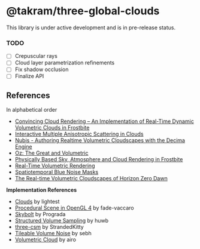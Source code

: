 # @takram/three-global-clouds

This library is under active development and is in pre-release status.

### TODO

- [ ] Crepuscular rays
- [ ] Cloud layer parametrization refinements
- [ ] Fix shadow occlusion
- [ ] Finalize API

## References

In alphabetical order

- [Convincing Cloud Rendering – An Implementation of Real-Time Dynamic Volumetric Clouds in Frostbite](https://odr.chalmers.se/items/53d0fe07-df09-4cd1-ae7d-6c05491b52bf)
- [Interactive Multiple Anisotropic Scattering in Clouds](https://inria.hal.science/inria-00333007)
- [Nubis - Authoring Realtime Volumetric Cloudscapes with the Decima Engine](https://www.guerrilla-games.com/read/nubis-authoring-real-time-volumetric-cloudscapes-with-the-decima-engine)
- [Oz: The Great and Volumetric](https://www.researchgate.net/publication/262309690_Oz_the_great_and_volumetric)
- [Physically Based Sky, Atmosphere and Cloud Rendering in Frostbite](https://www.ea.com/frostbite/news/physically-based-sky-atmosphere-and-cloud-rendering)
- [Real-Time Volumetric Rendering](https://patapom.com/topics/Revision2013/Revision%202013%20-%20Real-time%20Volumetric%20Rendering%20Course%20Notes.pdf)
- [Spatiotemporal Blue Noise Masks](https://research.nvidia.com/publication/2022-07_spatiotemporal-blue-noise-masks)
- [The Real-time Volumetric Cloudscapes of Horizon Zero Dawn](https://www.guerrilla-games.com/read/the-real-time-volumetric-cloudscapes-of-horizon-zero-dawn)

**Implementation References**

- [Clouds](https://github.com/lightest/clouds) by lightest
- [Procedural Scene in OpenGL 4](https://github.com/fede-vaccaro/TerrainEngine-OpenGL) by fade-vaccaro
- [Skybolt](https://github.com/Prograda/Skybolt) by Prograda
- [Structured Volume Sampling](https://github.com/huwb/volsample) by huwb
- [three-csm](https://github.com/StrandedKitty/three-csm/) by StrandedKitty
- [Tileable Volume Noise](https://github.com/sebh/TileableVolumeNoise) by sebh
- [Volumetric Cloud](https://www.shadertoy.com/view/3sffzj) by airo
